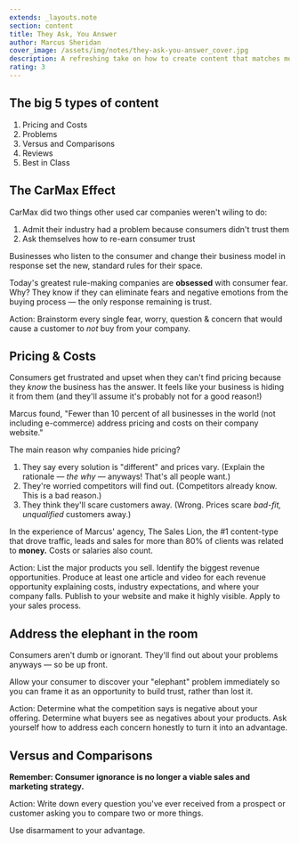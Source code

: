 ```yaml
---
extends: _layouts.note
section: content
title: They Ask, You Answer
author: Marcus Sheridan
cover_image: /assets/img/notes/they-ask-you-answer_cover.jpg
description: A refreshing take on how to create content that matches modern buying habits. A solid read for inbound marketers, but not a classic by any stretch.
rating: 3
---
```

## The big 5 types of content
1. Pricing and Costs
2. Problems
3. Versus and Comparisons
4. Reviews
5. Best in Class

## The CarMax Effect
CarMax did two things other used car companies weren't wiling to do:
1. Admit their industry had a problem because consumers didn't trust them
2. Ask themselves how to re-earn consumer trust

Businesses who listen to the consumer and change their business model in response set the new, standard rules for their space.

Today's greatest rule-making companies are **obsessed** with consumer fear. Why? They know if they can eliminate fears and negative emotions from the buying process — the only response remaining is trust.

Action: Brainstorm every single fear, worry, question & concern that would cause a customer to *not* buy from your company.

## Pricing & Costs
Consumers get frustrated and upset when they can't find pricing because they *know* the business has the answer. It feels like your business is hiding it from them (and they'll assume it's probably not for a good reason!)

Marcus found, "Fewer than 10 percent of all businesses in the world (not including e-commerce) address pricing and costs on their company website."

The main reason why companies hide pricing?
1. They say every solution is "different" and prices vary. (Explain the rationale — *the why* — anyways! That's all people want.) 
2. They're worried competitors will find out. (Competitors already know. This is a bad reason.)
3. They think they'll scare customers away. (Wrong. Prices scare *bad-fit, unqualified* customers away.)

In the experience of Marcus' agency, The Sales Lion, the #1 content-type that drove traffic, leads and sales for more than 80% of clients was related to **money.** Costs or salaries also count.

Action: List the major products you sell. Identify the biggest revenue opportunities. Produce at least one article and video for each revenue opportunity explaining costs, industry expectations, and where your company falls. Publish to your website and make it highly visible. Apply to your sales process.

## Address the elephant in the room
Consumers aren't dumb or ignorant. They'll find out about your problems anyways — so be up front.

Allow your consumer to discover your "elephant" problem immediately so you can frame it as an opportunity to build trust, rather than lost it.

Action: Determine what the competition says is negative about your offering. Determine what buyers see as negatives about your products. Ask yourself how to address each concern honestly to turn it into an advantage.

## Versus and Comparisons

**Remember: Consumer ignorance is no longer a viable sales and marketing strategy.**

Action: Write down every question you've ever received from a prospect or customer asking you to compare two or more things.

Use disarmament to your advantage.
